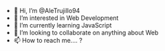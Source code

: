 - 👋 Hi, I’m @AleTrujillo94
- 👀 I’m interested in Web Development
- 🌱 I’m currently learning JavaScript
- 💞️ I’m looking to collaborate on anything about Web
- 📫 How to reach me.... ?

<!---
AleTrujillo94/AleTrujillo94 is a ✨ special ✨ repository because its `README.md` (this file) appears on your GitHub profile.
You can click the Preview link to take a look at your changes.
--->
